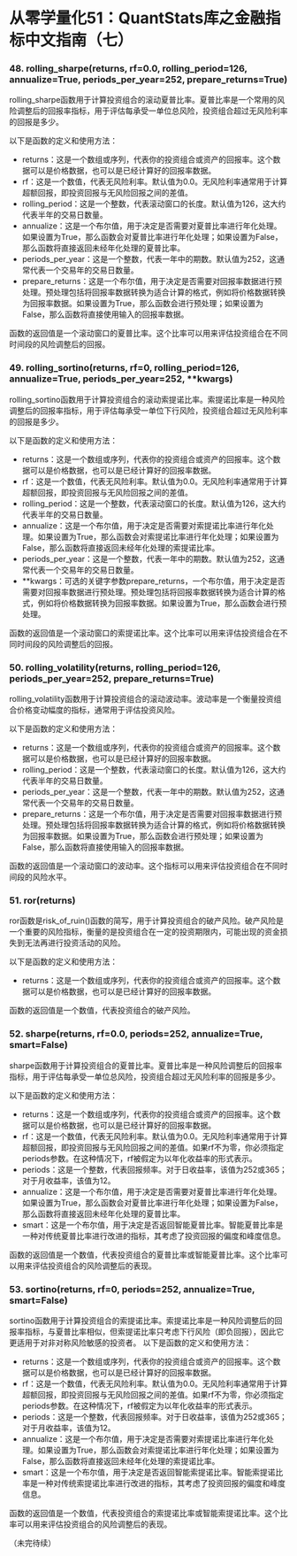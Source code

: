 # 从零学量化51：QuantStats库之金融指标中文指南（七）
### 48. rolling_sharpe(returns, rf=0.0, rolling_period=126, annualize=True, periods_per_year=252, prepare_returns=True)
rolling_sharpe函数用于计算投资组合的滚动夏普比率。夏普比率是一个常用的风险调整后的回报率指标，用于评估每承受一单位总风险，投资组合超过无风险利率的回报是多少。

以下是函数的定义和使用方法：

- returns：这是一个数组或序列，代表你的投资组合或资产的回报率。这个数据可以是价格数据，也可以是已经计算好的回报率数据。
- rf：这是一个数值，代表无风险利率。默认值为0.0。无风险利率通常用于计算超额回报，即投资回报与无风险回报之间的差值。
- rolling_period：这是一个整数，代表滚动窗口的长度。默认值为126，这大约代表半年的交易日数量。
- annualize：这是一个布尔值，用于决定是否需要对夏普比率进行年化处理。如果设置为True，那么函数会对夏普比率进行年化处理；如果设置为False，那么函数将直接返回未经年化处理的夏普比率。
- periods_per_year：这是一个整数，代表一年中的期数。默认值为252，这通常代表一个交易年的交易日数量。
- prepare_returns：这是一个布尔值，用于决定是否需要对回报率数据进行预处理。预处理包括将回报率数据转换为适合计算的格式，例如将价格数据转换为回报率数据。如果设置为True，那么函数会进行预处理；如果设置为False，那么函数将直接使用输入的回报率数据。

函数的返回值是一个滚动窗口的夏普比率。这个比率可以用来评估投资组合在不同时间段的风险调整后的回报。
### 49. rolling_sortino(returns, rf=0, rolling_period=126, annualize=True, periods_per_year=252, **kwargs)
rolling_sortino函数用于计算投资组合的滚动索提诺比率。索提诺比率是一种风险调整后的回报率指标，用于评估每承受一单位下行风险，投资组合超过无风险利率的回报是多少。

以下是函数的定义和使用方法：

- returns：这是一个数组或序列，代表你的投资组合或资产的回报率。这个数据可以是价格数据，也可以是已经计算好的回报率数据。
- rf：这是一个数值，代表无风险利率。默认值为0.0。无风险利率通常用于计算超额回报，即投资回报与无风险回报之间的差值。
- rolling_period：这是一个整数，代表滚动窗口的长度。默认值为126，这大约代表半年的交易日数量。
- annualize：这是一个布尔值，用于决定是否需要对索提诺比率进行年化处理。如果设置为True，那么函数会对索提诺比率进行年化处理；如果设置为False，那么函数将直接返回未经年化处理的索提诺比率。
- periods_per_year：这是一个整数，代表一年中的期数。默认值为252，这通常代表一个交易年的交易日数量。
- **kwargs：可选的关键字参数prepare_returns，一个布尔值，用于决定是否需要对回报率数据进行预处理。预处理包括将回报率数据转换为适合计算的格式，例如将价格数据转换为回报率数据。如果设置为True，那么函数会进行预处理。

函数的返回值是一个滚动窗口的索提诺比率。这个比率可以用来评估投资组合在不同时间段的风险调整后的回报。
### 50. rolling_volatility(returns, rolling_period=126, periods_per_year=252, prepare_returns=True)
rolling_volatility函数用于计算投资组合的滚动波动率。波动率是一个衡量投资组合价格变动幅度的指标，通常用于评估投资风险。

以下是函数的定义和使用方法：

- returns：这是一个数组或序列，代表你的投资组合或资产的回报率。这个数据可以是价格数据，也可以是已经计算好的回报率数据。
- rolling_period：这是一个整数，代表滚动窗口的长度。默认值为126，这大约代表半年的交易日数量。
- periods_per_year：这是一个整数，代表一年中的期数。默认值为252，这通常代表一个交易年的交易日数量。
- prepare_returns：这是一个布尔值，用于决定是否需要对回报率数据进行预处理。预处理包括将回报率数据转换为适合计算的格式，例如将价格数据转换为回报率数据。如果设置为True，那么函数会进行预处理；如果设置为False，那么函数将直接使用输入的回报率数据。

函数的返回值是一个滚动窗口的波动率。这个指标可以用来评估投资组合在不同时间段的风险水平。
### 51. ror(returns)
ror函数是risk_of_ruin()函数的简写，用于计算投资组合的破产风险。破产风险是一个重要的风险指标，衡量的是投资组合在一定的投资期限内，可能出现的资金损失到无法再进行投资活动的风险。

以下是函数的定义和使用方法：

- returns：这是一个数组或序列，代表你的投资组合或资产的回报率。这个数据可以是价格数据，也可以是已经计算好的回报率数据。

函数的返回值是一个数值，代表投资组合的破产风险。
### 52. sharpe(returns, rf=0.0, periods=252, annualize=True, smart=False)
sharpe函数用于计算投资组合的夏普比率。夏普比率是一种风险调整后的回报率指标，用于评估每承受一单位总风险，投资组合超过无风险利率的回报是多少。

以下是函数的定义和使用方法：

- returns：这是一个数组或序列，代表你的投资组合或资产的回报率。这个数据可以是价格数据，也可以是已经计算好的回报率数据。
- rf：这是一个数值，代表无风险利率。默认值为0.0。无风险利率通常用于计算超额回报，即投资回报与无风险回报之间的差值。如果rf不为零，你必须指定periods参数。在这种情况下，rf被假定为以年化收益率的形式表示。
- periods：这是一个整数，代表回报频率。对于日收益率，该值为252或365；对于月收益率，该值为12。
- annualize：这是一个布尔值，用于决定是否需要对夏普比率进行年化处理。如果设置为True，那么函数会对夏普比率进行年化处理；如果设置为False，那么函数将直接返回未经年化处理的夏普比率。
- smart：这是一个布尔值，用于决定是否返回智能夏普比率。智能夏普比率是一种对传统夏普比率进行改进的指标，其考虑了投资回报的偏度和峰度信息。

函数的返回值是一个数值，代表投资组合的夏普比率或智能夏普比率。这个比率可以用来评估投资组合的风险调整后的表现。
### 53. sortino(returns, rf=0, periods=252, annualize=True, smart=False)
sortino函数用于计算投资组合的索提诺比率。索提诺比率是一种风险调整后的回报率指标，与夏普比率相似，但索提诺比率只考虑下行风险（即负回报），因此它更适用于对非对称风险敏感的投资者。
以下是函数的定义和使用方法：

- returns：这是一个数组或序列，代表你的投资组合或资产的回报率。这个数据可以是价格数据，也可以是已经计算好的回报率数据。
- rf：这是一个数值，代表无风险利率。默认值为0.0。无风险利率通常用于计算超额回报，即投资回报与无风险回报之间的差值。如果rf不为零，你必须指定periods参数。在这种情况下，rf被假定为以年化收益率的形式表示。
- periods：这是一个整数，代表回报频率。对于日收益率，该值为252或365；对于月收益率，该值为12。
- annualize：这是一个布尔值，用于决定是否需要对索提诺比率进行年化处理。如果设置为True，那么函数会对索提诺比率进行年化处理；如果设置为False，那么函数将直接返回未经年化处理的索提诺比率。
- smart：这是一个布尔值，用于决定是否返回智能索提诺比率。智能索提诺比率是一种对传统索提诺比率进行改进的指标，其考虑了投资回报的偏度和峰度信息。

函数的返回值是一个数值，代表投资组合的索提诺比率或智能索提诺比率。这个比率可以用来评估投资组合的风险调整后的表现。

（未完待续）
